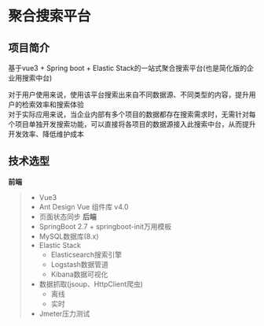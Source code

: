 # 聚合搜索平台
## 项目简介
基于vue3 + Spring boot + Elastic Stack的一站式聚合搜索平台(也是简化版的企业用搜索中台)  
  
对于用户使用来说，使用该平台搜索出来自不同数据源、不同类型的内容，提升用户的检索效率和搜索体验  
对于实际应用来说，当企业内部有多个项目的数据都存在搜索需求时，无需针对每个项目单独开发搜索功能，可以直接将各项目的数据源接入此搜索中台，从而提升开发效率、降低维护成本
  
## 技术选型
**前端**
> - Vue3
> - Ant Design Vue 组件库 v4.0
> - 页面状态同步
**后端**
> - SpringBoot 2.7 + springboot-init万用模板
> - MySQL数据库(8.x)
> - Elastic Stack
>   - Elasticsearch搜索引擎
>   - Logstash数据管道
>   - Kibana数据可视化
> - 数据抓取(jsoup、HttpClient爬虫)
>   - 离线
>   - 实时
> - Jmeter压力测试